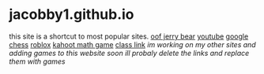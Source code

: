# jacobby1.github.io

this site is a shortcut to most popular sites. 
[oof jerry bear](https://oofjerrybear.github.io/ATLGames/projects)
[youtube](https://www.youtube.com)
[google](https://www.google.com)
[chess](https://www.chess.com)
[roblox](https://www.roblox.com)
[kahoot math game](https://kahoot.it)
[class link](https://launchpad.classlink.com/lwsd)
_im working on my other sites and adding games to this website soon ill probaly delete the links and replace them with games_
